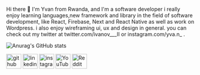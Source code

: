  Hi there 👋
 I'm Yvan from Rwanda, and I'm a software developer i really enjoy learning languages,new framework and library in the field of software development, like React, Firebase, Next and React Native
 as well as work on Wordpress. i also enjoy wireframing ui, ux and design in general. you can check out my twitter at twitter.com/ivanov___II or instagram.com/yva.n_ .

 ![Anurag's GitHub stats](https://github-readme-stats.vercel.app/api?username=yvanddniyo&theme=dark&show_icons=true)

[<img src='https://cdn.jsdelivr.net/npm/simple-icons@3.0.1/icons/github.svg' alt='github' height='40'>](https://github.com/yvanddniyo)  [<img src='https://cdn.jsdelivr.net/npm/simple-icons@3.0.1/icons/linkedin.svg' alt='linkedin' height='40'>](https://www.linkedin.com/in/linkedin.com/in/niyonshima-yvan-04247327a/)  [<img src='https://cdn.jsdelivr.net/npm/simple-icons@3.0.1/icons/instagram.svg' alt='instagram' height='40'>](https://www.instagram.com/yva.n_/)  [<img src='https://cdn.jsdelivr.net/npm/simple-icons@3.0.1/icons/youtube.svg' alt='YouTube' height='40'>](https://www.youtube.com/channel/nyvan80076@gmail.com)  [<img src='https://cdn.jsdelivr.net/npm/simple-icons@3.0.1/icons/reddit.svg' alt='Reddit' height='40'>](https://www.reddit.com/user/yvan_2)  

